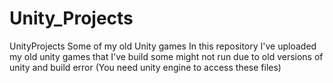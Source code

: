 # Unity_Projects
UnityProjects
Some of my old Unity games In this repository I've uploaded my old unity games that I've build some might not run due to old versions of unity and build error (You need unity engine to access these files)

